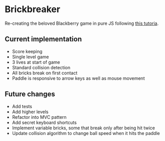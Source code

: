 # Brickbreaker

Re-creating the beloved Blackberry game in pure JS following [this tutoria](https://developer.mozilla.org/en-US/docs/Games/Tutorials/2D_Breakout_game_pure_JavaScript).

## Current implementation

  * Score keeping
  * Single level game
  * 3 lives at start of game
  * Standard collision detection
  * All bricks break on first contact
  * Paddle is responsive to arrow keys as well as mouse movement

## Future changes
  * Add tests
  * Add higher levels
  * Refactor into MVC pattern
  * Add secret keyboard shortcuts
  * Implement variable bricks, some that break only after being hit twice
  * Update collision algorithm to change ball speed when it hits the paddle
